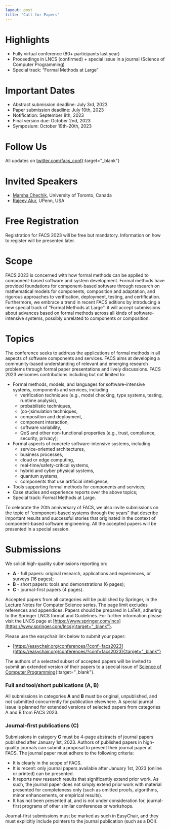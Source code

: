 ```yaml
---
layout: post
title: "Call for Papers"
---
```


# Highlights

- Fully virtual conference (80+ participants last year)
- Proceedings in LNCS (confirmed) + special issue in a journal (Science of Computer Programming)
- Special track: “Formal Methods at Large”


# Important Dates

- Abstract submission deadline: July 3rd, 2023
- Paper submission deadline: July 10th, 2023
- Notification: September 8th, 2023
- Final version due: October 2nd, 2023
- Symposium: October 19th-20th, 2023


# Follow Us

  All updates on [twitter.com/facs_conf](https://twitter.com/facs_conf){:target="_blank"}

# Invited Speakers


- [Marsha Chechik](https://www.cs.toronto.edu/~chechik/), University of Toronto, Canada
 - [Rajeev Alur](https://www.cis.upenn.edu/~alur/), UPenn, USA

# Free Registration

Registration for FACS 2023 will be free but mandatory. Information on how to register will be presented later.

# Scope

FACS 2023 is concerned with how formal methods can be applied to component-based software and system development. Formal methods have provided foundations for component-based software through research on mathematical models for components, composition and adaptation, and rigorous approaches to verification, deployment, testing, and certification. Furthermore, we embrace a trend in recent FACS editions by introducing a new special track of “Formal Methods at Large”: it will accept submissions about advances based on formal methods across all kinds of software-intensive systems, possibly unrelated to components or composition.

# Topics

The conference seeks to address the applications of formal methods in all aspects of software components and services. FACS aims at developing a community-based understanding of relevant and emerging research problems through formal paper presentations and lively discussions. FACS 2023 welcomes contributions including but not limited to:

  - Formal methods, models, and languages for software-intensive systems, components and services, including
    + verification techniques (e.g., model checking, type systems, testing, runtime analysis),
    + probabilistic techniques,
    + (co-)simulation techniques,
    + composition and deployment,
    + component interaction,
    + software variability,
    + QoS and other non-functional properties (e.g., trust, compliance, security, privacy);
  - Formal aspects of concrete software-intensive systems, including
    + service-oriented architectures,
    + business processes,
    + cloud or edge computing,
    + real-time/safety-critical systems,
    + hybrid and cyber physical systems,
    + quantum systems,
    + components that use artificial intelligence;
  - Tools supporting formal methods for components and services;
  - Case studies and experience reports over the above topics;
  - Special track: Formal Methods at Large.

To celebrate the 20th anniversary of FACS, we also invite submissions on the topic of “component-based systems through the years” that describe important results and successful stories that originated in the context of component-based software engineering. All the accepted papers will be presented in a special session.



# Submissions

We solicit high-quality submissions reporting on:

  - __A__ - full papers: original research, applications and experiences, or surveys 
    (16 pages);
  - __B__ - short papers: tools and demonstrations (6 pages);
  - __C__ - journal-first papers (4 pages).

<!-- Accepted papers from all categories will appear in the proceedings of the
conference. -->
Accepted papers from all categories will be published by Springer, in the Lecture Notes for Computer Science series. The page limit excludes references and appendices. Papers should be prepared in LaTeX, adhering to the Springer LNCS format and Guidelines. For further information please visit the LNCS page at [https://www.springer.com/lncs](https://www.springer.com/lncs){:target="_blank"}.

Please use the easychair link below to submit your paper:
  
- [https://easychair.org/conferences/?conf=facs2023](https://easychair.org/conferences/?conf=facs2023){:target="_blank"}

The authors of a selected subset of accepted papers will be invited to submit an extended version of their papers to a special issue of [Science of Computer Programming](https://www.sciencedirect.com/journal/science-of-computer-programming){:target="_blank"}.


### Full and tool/short publications (A, B)

All submissions in categories __A__ and __B__ must be original, unpublished,
and not submitted concurrently for publication elsewhere. A special journal
issue is planned for extended versions of selected papers from categories A
and B from FACS 2023.

### Journal-first publications (C)

Submissions in category __C__ must be 4-page abstracts of journal papers published after January 1st, 2023. Authors of published papers in high-quality journals can submit a proposal to present their journal paper at FACS. The journal paper must adhere to the following criteria:

 - It is clearly in the scope of FACS.
 - It is recent: only journal papers available after January 1st, 2023 (online or printed) can be presented.
 - It reports new research results that significantly extend prior work. As such, the journal paper does not simply extend prior work with material presented for completeness only (such as omitted proofs, algorithms, minor enhancements, or empirical results).
 - It has not been presented at, and is not under consideration for, journal-first programs of other similar conferences or workshops.

Journal-first submissions must be marked as such in EasyChair, and they must explicitly include pointers to the journal publication (such as a DOI).

